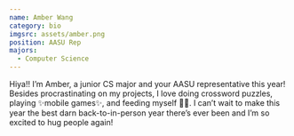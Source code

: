 ```yaml
---
name: Amber Wang
category: bio
imgsrc: assets/amber.png
position: AASU Rep
majors:
  - Computer Science
---
```

Hiya!! I’m Amber, a junior CS major and your AASU representative this year! Besides procrastinating on my projects, I love doing crossword puzzles, playing ✨mobile games✨, and feeding myself 🤠🥳. I can’t wait to make this year the best darn back-to-in-person year there’s ever been and I’m so excited to hug people again!